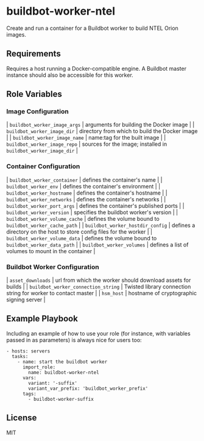 buildbot-worker-ntel
=========

Create and run a container for a Buildbot worker to build NTEL Orion images.

Requirements
------------

Requires a host running a Docker-compatible engine. A Buildbot master instance
should also be accessible for this worker.

Role Variables
--------------

### Image Configuration
| `buildbot_worker_image_args`        | arguments for building the Docker image                              |
| `buildbot_worker_image_dir`         | directory from which to build the Docker image                       |
| `buildbot_worker_image_name`        | name:tag for the built image                                         |
| `buildbot_worker_image_repo`        | sources for the image; installed in `buildbot_worker_image_dir`      |

### Container Configuration
| `buildbot_worker_container`         | defines the container's name                                         |
| `buildbot_worker_env`               | defines the container's environment                                  |
| `buildbot_worker_hostname`          | defines the container's hostname                                     |
| `buildbot_worker_networks`          | defines the container's networks                                     |
| `buildbot_worker_port_args`         | defines the container's published ports                              |
| `buildbot_worker_version`           | specifies the buildbot worker's version                              |
| `buildbot_worker_volume_cache`      | defines the volume bound to `buildbot_worker_cache_path`             |
| `buildbot_worker_hostdir_config`    | defines a directory on the host to store config files for the worker |
| `buildbot_worker_volume_data`       | defines the volume bound to `buildbot_worker_data_path`              |
| `buildbot_worker_volumes`           | defines a list of volumes to mount in the container                  |

### Buildbot Worker Configuration
| `asset_downloads`                   | url from which the worker should download assets for builds          |
| `buildbot_worker_connection_string` | Twisted library connection string for worker to contact master       |
| `hsm_host`                          | hostname of cryptographic signing server                             |

Example Playbook
----------------

Including an example of how to use your role (for instance, with variables
passed in as parameters) is always nice for users too:

    - hosts: servers
      tasks:
        - name: start the buildbot worker
          import_role:
            name: buildbot-worker-ntel
          vars:
            variant: '-suffix'
            variant_var_prefix: 'buildbot_worker_prefix'
          tags:
            - buildbot-worker-suffix

License
-------

MIT
